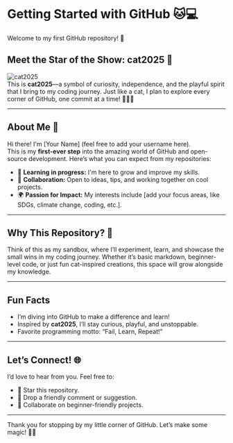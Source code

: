 # Getting Started with GitHub 🐱💻

Welcome to my first GitHub repository! 🎉

## Meet the Star of the Show: **cat2025** 🐾  
![cat2025](https://m.media-amazon.com/images/I/61g3fhkrApL.__AC_SY300_SX300_QL70_FMwebp_.jpg)  
This is **cat2025**—a symbol of curiosity, independence, and the playful spirit that I bring to my coding journey. Just like a cat, I plan to explore every corner of GitHub, one commit at a time! 🐈‍🦫✨  

---

## About Me 🌟  
Hi there! I'm [Your Name] (feel free to add your username here).  
This is my **first-ever step** into the amazing world of GitHub and open-source development. Here’s what you can expect from my repositories:
- 🌱 **Learning in progress:** I'm here to grow and improve my skills.  
- 🚀 **Collaboration:** Open to ideas, tips, and working together on cool projects.  
- 🌍 **Passion for Impact:** My interests include [add your focus areas, like SDGs, climate change, coding, etc.].  

---

## Why This Repository? 📂  
Think of this as my sandbox, where I’ll experiment, learn, and showcase the small wins in my coding journey. Whether it’s basic markdown, beginner-level code, or just fun cat-inspired creations, this space will grow alongside my knowledge.  

---

## Fun Facts  
- I’m diving into GitHub to make a difference and learn!  
- Inspired by **cat2025**, I’ll stay curious, playful, and unstoppable.  
- Favorite programming motto: “Fail, Learn, Repeat!”  

---

## Let’s Connect! 🌐  
I’d love to hear from you. Feel free to:  
- 🌟 Star this repository.  
- 📝 Drop a friendly comment or suggestion.  
- 🤝 Collaborate on beginner-friendly projects.  

---

Thank you for stopping by my little corner of GitHub. Let’s make some magic! 🎩✨
